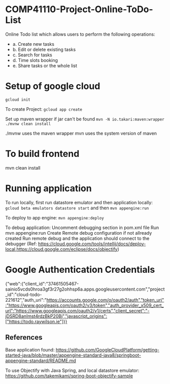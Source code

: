 # COMP41110-Project-Online-ToDo-List

Online Todo list which allows users to perform the following operations:
* a. Create new tasks
* b. Edit or delete existing tasks
* c. Search for tasks
* d. Time slots booking
* e. Share tasks or the whole list

# Setup of google cloud
`gcloud init`

To create Project:
`gcloud app create`

Set up maven wrapper if jar can't be found
`mvn -N io.takari:maven:wrapper`
`./mvnw clean install`

./mvnw uses the maven wrapper
mvn uses the system version of maven

# To build frontend
mvn clean install

# Running application

To run locally, first run datastore emulator and then application locally:
`gcloud beta emulators datastore start` and then
`mvn appengine:run`

To deploy to app engine:
`mvn appengine:deploy`

To debug application:
Uncomment debugging section in pom.xml file
Run mvn appengine:run
Create Remote debug configuration if not allready created
Run remote debug and the application should connect to the debugger 
(Ref: https://cloud.google.com/tools/intellij/docs/deploy-local,https://cloud.google.com/eclipse/docs/objectify)

# Google Authentication Credentials
{"web":{"client_id":"37461505467-sainio5vcds0hroa3gf3r27g2ohhsp6a.apps.googleusercontent.com","project_id":"cloud-todo-221612","auth_uri":"https://accounts.google.com/o/oauth2/auth","token_uri":"https://www.googleapis.com/oauth2/v3/token","auth_provider_x509_cert_url":"https://www.googleapis.com/oauth2/v1/certs","client_secret":"-jDSRD8anImst4rdzBkP20Bj","javascript_origins":["https://todo.raywilson.ie"]}}

## References
Base application found:
https://github.com/GoogleCloudPlatform/getting-started-java/blob/master/appengine-standard-java8/springboot-appengine-standard/README.md

To use Objectify with Java Spring, and local datastore emulator:
https://github.com/takemikami/spring-boot-objectify-sample